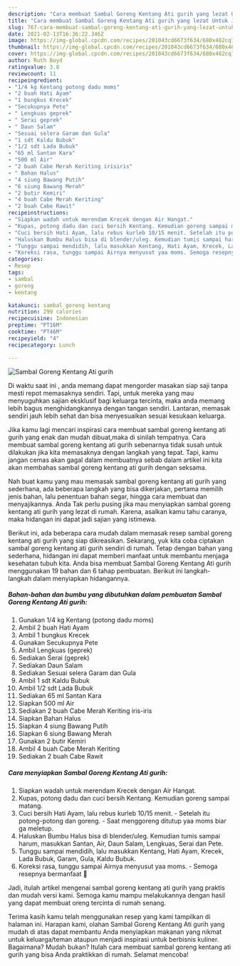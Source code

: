 ```yaml
---
description: "Cara membuat Sambal Goreng Kentang Ati gurih yang lezat Untuk Jualan"
title: "Cara membuat Sambal Goreng Kentang Ati gurih yang lezat Untuk Jualan"
slug: 767-cara-membuat-sambal-goreng-kentang-ati-gurih-yang-lezat-untuk-jualan
date: 2021-02-13T16:36:22.346Z
image: https://img-global.cpcdn.com/recipes/201043cd6673f634/680x482cq70/sambal-goreng-kentang-ati-gurih-foto-resep-utama.jpg
thumbnail: https://img-global.cpcdn.com/recipes/201043cd6673f634/680x482cq70/sambal-goreng-kentang-ati-gurih-foto-resep-utama.jpg
cover: https://img-global.cpcdn.com/recipes/201043cd6673f634/680x482cq70/sambal-goreng-kentang-ati-gurih-foto-resep-utama.jpg
author: Ruth Boyd
ratingvalue: 3.8
reviewcount: 11
recipeingredient:
- "1/4 kg Kentang potong dadu moms"
- "2 buah Hati Ayam"
- "1 bungkus Krecek"
- "Secukupnya Pete"
- " Lengkuas geprek"
- " Serai geprek"
- " Daun Salam"
- "Sesuai selera Garam dan Gula"
- "1 sdt Kaldu Bubuk"
- "1/2 sdt Lada Bubuk"
- "65 ml Santan Kara"
- "500 ml Air"
- "2 buah Cabe Merah Keriting irisiris"
- " Bahan Halus"
- "4 siung Bawang Putih"
- "6 siung Bawang Merah"
- "2 butir Kemiri"
- "4 buah Cabe Merah Keriting"
- "2 buah Cabe Rawit"
recipeinstructions:
- "Siapkan wadah untuk merendam Krecek dengan Air Hangat."
- "Kupas, potong dadu dan cuci bersih Kentang. Kemudian goreng sampai matang."
- "Cuci bersih Hati Ayam, lalu rebus kurleb 10/15 menit. Setelah itu potong-potong dan goreng. Saat menggoreng ditutup yaa moms biar ga meletup."
- "Haluskan Bumbu Halus bisa di blender/uleg. Kemudian tumis sampai harum, masukkan Santan, Air, Daun Salam, Lengkuas, Serai dan Pete."
- "Tunggu sampai mendidih, lalu masukkan Kentang, Hati Ayam, Krecek, Lada Bubuk, Garam, Gula, Kaldu Bubuk."
- "Koreksi rasa, tunggu sampai Airnya menyusut yaa moms. Semoga resepnya bermanfaat 🤎"
categories:
- Resep
tags:
- sambal
- goreng
- kentang

katakunci: sambal goreng kentang 
nutrition: 299 calories
recipecuisine: Indonesian
preptime: "PT16M"
cooktime: "PT46M"
recipeyield: "4"
recipecategory: Lunch

---
```



![Sambal Goreng Kentang Ati gurih](https://img-global.cpcdn.com/recipes/201043cd6673f634/680x482cq70/sambal-goreng-kentang-ati-gurih-foto-resep-utama.jpg)

Di waktu  saat ini , anda memang dapat mengorder masakan siap saji tanpa mesti repot memasaknya sendiri. Tapi, untuk mereka yang mau menyuguhkan sajian eksklusif bagi keluarga tercinta, maka anda memang lebih bagus menghidangkannya dengan tangan sendiri. Lantaran, memasak sendiri jauh lebih sehat dan bisa menyesuaikan sesuai kesukaan keluarga.

Jika kamu lagi mencari inspirasi cara membuat sambal goreng kentang ati gurih yang enak dan mudah dibuat,maka di sinilah tempatnya. Cara membuat sambal goreng kentang ati gurih  sebenarnya tidak susah untuk dilakukan jika kita memasaknya dengan langkah yang tepat. Tapi, kamu jangan cemas akan gagal dalam membuatnya 
sebab dalam artikel ini kita akan membahas sambal goreng kentang ati gurih dengan seksama.  



Nah buat kamu yang mau memasak sambal goreng kentang ati gurih yang sederhana, ada beberapa langkah yang bisa dikerjakan, pertama memilih jenis bahan, lalu penentuan bahan segar, hingga cara membuat dan menyajikannya. Anda Tak perlu pusing jika mau menyiapkan sambal goreng kentang ati gurih yang lezat di rumah. Karena, asalkan kamu  tahu caranya, maka hidangan ini dapat jadi sajian yang istimewa.

Berikut ini, ada beberapa cara mudah dalam memasak resep sambal goreng kentang ati gurih yang siap dikreasikan. Sekarang, yuk kita coba ciptakan sambal goreng kentang ati gurih sendiri di rumah. Tetap dengan bahan yang sederhana, hidangan ini dapat memberi manfaat untuk membantu menjaga kesehatan tubuh kita. Anda bisa membuat Sambal Goreng Kentang Ati gurih menggunakan 19 bahan dan 6 tahap pembuatan. Berikut ini langkah-langkah dalam menyiapkan hidangannya.

<!--inarticleads1-->

##### Bahan-bahan dan bumbu yang dibutuhkan dalam pembuatan Sambal Goreng Kentang Ati gurih:

1. Gunakan 1/4 kg Kentang (potong dadu moms)
1. Ambil 2 buah Hati Ayam
1. Ambil 1 bungkus Krecek
1. Gunakan Secukupnya Pete
1. Ambil  Lengkuas (geprek)
1. Sediakan  Serai (geprek)
1. Sediakan  Daun Salam
1. Sediakan Sesuai selera Garam dan Gula
1. Ambil 1 sdt Kaldu Bubuk
1. Ambil 1/2 sdt Lada Bubuk
1. Sediakan 65 ml Santan Kara
1. Siapkan 500 ml Air
1. Sediakan 2 buah Cabe Merah Keriting iris-iris
1. Siapkan  Bahan Halus
1. Siapkan 4 siung Bawang Putih
1. Siapkan 6 siung Bawang Merah
1. Gunakan 2 butir Kemiri
1. Ambil 4 buah Cabe Merah Keriting
1. Sediakan 2 buah Cabe Rawit




<!--inarticleads2-->

##### Cara menyiapkan Sambal Goreng Kentang Ati gurih:

1. Siapkan wadah untuk merendam Krecek dengan Air Hangat.
1. Kupas, potong dadu dan cuci bersih Kentang. Kemudian goreng sampai matang.
1. Cuci bersih Hati Ayam, lalu rebus kurleb 10/15 menit. - Setelah itu potong-potong dan goreng. - Saat menggoreng ditutup yaa moms biar ga meletup.
1. Haluskan Bumbu Halus bisa di blender/uleg. Kemudian tumis sampai harum, masukkan Santan, Air, Daun Salam, Lengkuas, Serai dan Pete.
1. Tunggu sampai mendidih, lalu masukkan Kentang, Hati Ayam, Krecek, Lada Bubuk, Garam, Gula, Kaldu Bubuk.
1. Koreksi rasa, tunggu sampai Airnya menyusut yaa moms. - Semoga resepnya bermanfaat 🤎




Jadi, itulah artikel mengenai  sambal goreng kentang ati gurih  yang praktis dan mudah versi kami. Semoga kamu mampu melakukannya dengan hasil yang dapat membuat oreng tercinta di rumah senang. 

Terima kasih kamu telah menggunakan resep yang kami tampilkan di halaman ini. Harapan kami, olahan  Sambal Goreng Kentang Ati gurih yang mudah di atas dapat membantu Anda menyiapkan makanan yang nikmat untuk keluarga/teman ataupun menjadi inspirasi untuk berbisnis kuliner. Bagaimana? Mudah bukan? Itulah cara membuat sambal goreng kentang ati gurih yang bisa Anda praktikkan di rumah. Selamat mencoba!

